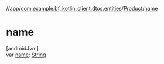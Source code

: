 //[app](../../../index.md)/[com.example.bf_kotlin_client.dtos.entities](../index.md)/[Product](index.md)/[name](name.md)

# name

[androidJvm]\
var [name](name.md): [String](https://kotlinlang.org/api/latest/jvm/stdlib/kotlin/-string/index.html)
